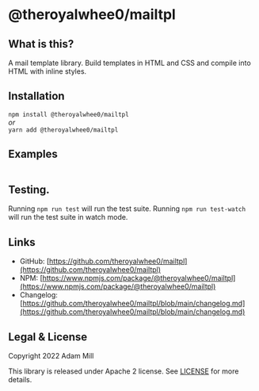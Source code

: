 # @theroyalwhee0/mailtpl


## What is this?
A mail template library. Build templates in HTML and CSS and compile into HTML with inline styles.


## Installation
`npm install @theroyalwhee0/mailtpl`  
*or*  
`yarn add @theroyalwhee0/mailtpl`  


## Examples
```ts
```

## Testing.
Running ```npm run test``` will run the test suite. Running ```npm run test-watch``` will run the test suite in watch mode.


## Links
- GitHub: [https://github.com/theroyalwhee0/mailtpl](https://github.com/theroyalwhee0/mailtpl)
- NPM: [https://www.npmjs.com/package/@theroyalwhee0/mailtpl](https://www.npmjs.com/package/@theroyalwhee0/mailtpl)
- Changelog: [https://github.com/theroyalwhee0/mailtpl/blob/main/changelog.md](https://github.com/theroyalwhee0/mailtpl/blob/main/changelog.md)


## Legal & License
Copyright 2022 Adam Mill

This library is released under Apache 2 license. See [LICENSE](https://github.com/theroyalwhee0/mailtpl/blob/main/LICENSE) for more details.
